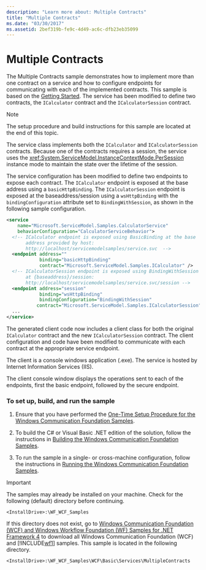```yaml
---
description: "Learn more about: Multiple Contracts"
title: "Multiple Contracts"
ms.date: "03/30/2017"
ms.assetid: 2bef319b-fe9c-4d49-ac6c-dfb23eb35099
---
```

# Multiple Contracts

The Multiple Contracts sample demonstrates how to implement more than one contract on a service and how to configure endpoints for communicating with each of the implemented contracts. This sample is based on the [Getting Started](getting-started-sample.md). The service has been modified to define two contracts, the `ICalculator` contract and the `ICalculatorSession` contract.  
  
> [!NOTE]
> The setup procedure and build instructions for this sample are located at the end of this topic.  
  
 The service class implements both the `ICalculator` and `ICalculatorSession` contracts. Because one of the contracts requires a session, the service uses the <xref:System.ServiceModel.InstanceContextMode.PerSession> instance mode to maintain the state over the lifetime of the session.  
  
 The service configuration has been modified to define two endpoints to expose each contract. The `ICalculator` endpoint is exposed at the base address using a `basicHttpBinding`. The `ICalculatorSession` endpoint is exposed at the baseaddress/session using a `wsHttpBinding` with the `bindingConfiguration` attribute set to `BindingWithSession`, as shown in the following sample configuration.  
  
```xml  
<service
    name="Microsoft.ServiceModel.Samples.CalculatorService"  
    behaviorConfiguration="CalculatorServiceBehavior">  
  <!-- ICalculator endpoint is exposed using BasicBinding at the base  
       address provided by host:   
       http://localhost/servicemodelsamples/service.svc  -->  
  <endpoint address=""  
            binding="basicHttpBinding"  
            contract="Microsoft.ServiceModel.Samples.ICalculator" />  
  <!-- ICalculatorSession endpoint is exposed using BindingWithSession  
       at {baseaddress}/session:  
       http://localhost/servicemodelsamples/service.svc/session -->  
  <endpoint address="session"  
            binding="wsHttpBinding"  
            bindingConfiguration="BindingWithSession"
           contract="Microsoft.ServiceModel.Samples.ICalculatorSession" />  
  ...  
</service>  
```  
  
 The generated client code now includes a client class for both the original `ICalculator` contract and the new `ICalculatorSession` contract. The client configuration and code have been modified to communicate with each contract at the appropriate service endpoint.  
  
 The client is a console windows application (.exe). The service is hosted by Internet Information Services (IIS).  
  
 The client console window displays the operations sent to each of the endpoints, first the basic endpoint, followed by the secure endpoint.  
  
### To set up, build, and run the sample  
  
1. Ensure that you have performed the [One-Time Setup Procedure for the Windows Communication Foundation Samples](one-time-setup-procedure-for-the-wcf-samples.md).  
  
2. To build the C# or Visual Basic .NET edition of the solution, follow the instructions in [Building the Windows Communication Foundation Samples](building-the-samples.md).  
  
3. To run the sample in a single- or cross-machine configuration, follow the instructions in [Running the Windows Communication Foundation Samples](running-the-samples.md).  
  
> [!IMPORTANT]
> The samples may already be installed on your machine. Check for the following (default) directory before continuing.  
>
> `<InstallDrive>:\WF_WCF_Samples`  
>
> If this directory does not exist, go to [Windows Communication Foundation (WCF) and Windows Workflow Foundation (WF) Samples for .NET Framework 4](https://www.microsoft.com/download/details.aspx?id=21459) to download all Windows Communication Foundation (WCF) and [!INCLUDE[wf1](../../../../includes/wf1-md.md)] samples. This sample is located in the following directory.  
>
> `<InstallDrive>:\WF_WCF_Samples\WCF\Basic\Services\MultipleContracts`  
